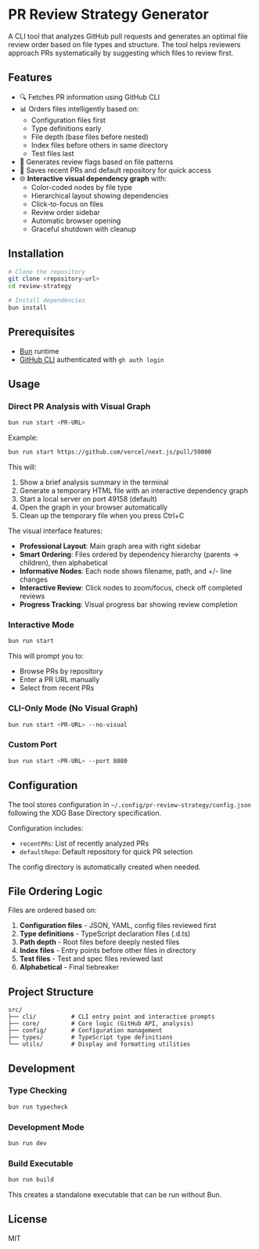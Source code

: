 # PR Review Strategy Generator

A CLI tool that analyzes GitHub pull requests and generates an optimal file review order based on file types and structure. The tool helps reviewers approach PRs systematically by suggesting which files to review first.

## Features

- 🔍 Fetches PR information using GitHub CLI
- 📊 Orders files intelligently based on:
  - Configuration files first
  - Type definitions early
  - File depth (base files before nested)
  - Index files before others in same directory
  - Test files last
- 🎯 Generates review flags based on file patterns
- 💾 Saves recent PRs and default repository for quick access
- 🌐 **Interactive visual dependency graph** with:
  - Color-coded nodes by file type
  - Hierarchical layout showing dependencies
  - Click-to-focus on files
  - Review order sidebar
  - Automatic browser opening
  - Graceful shutdown with cleanup

## Installation

```bash
# Clone the repository
git clone <repository-url>
cd review-strategy

# Install dependencies
bun install
```

## Prerequisites

- [Bun](https://bun.sh/) runtime
- [GitHub CLI](https://cli.github.com/) authenticated with `gh auth login`

## Usage

### Direct PR Analysis with Visual Graph

```bash
bun run start <PR-URL>
```

Example:

```bash
bun run start https://github.com/vercel/next.js/pull/59000
```

This will:

1. Show a brief analysis summary in the terminal
2. Generate a temporary HTML file with an interactive dependency graph
3. Start a local server on port 49158 (default)
4. Open the graph in your browser automatically
5. Clean up the temporary file when you press Ctrl+C

The visual interface features:

- **Professional Layout**: Main graph area with right sidebar
- **Smart Ordering**: Files ordered by dependency hierarchy (parents → children), then alphabetical
- **Informative Nodes**: Each node shows filename, path, and +/- line changes
- **Interactive Review**: Click nodes to zoom/focus, check off completed reviews
- **Progress Tracking**: Visual progress bar showing review completion

### Interactive Mode

```bash
bun run start
```

This will prompt you to:

- Browse PRs by repository
- Enter a PR URL manually
- Select from recent PRs

### CLI-Only Mode (No Visual Graph)

```bash
bun run start <PR-URL> --no-visual
```

### Custom Port

```bash
bun run start <PR-URL> --port 8080
```

## Configuration

The tool stores configuration in `~/.config/pr-review-strategy/config.json` following the XDG Base Directory specification.

Configuration includes:

- `recentPRs`: List of recently analyzed PRs
- `defaultRepo`: Default repository for quick PR selection

The config directory is automatically created when needed.

## File Ordering Logic

Files are ordered based on:

1. **Configuration files** - JSON, YAML, config files reviewed first
2. **Type definitions** - TypeScript declaration files (.d.ts)
3. **Path depth** - Root files before deeply nested files
4. **Index files** - Entry points before other files in directory
5. **Test files** - Test and spec files reviewed last
6. **Alphabetical** - Final tiebreaker

## Project Structure

```
src/
├── cli/          # CLI entry point and interactive prompts
├── core/         # Core logic (GitHub API, analysis)
├── config/       # Configuration management
├── types/        # TypeScript type definitions
└── utils/        # Display and formatting utilities
```

## Development

### Type Checking

```bash
bun run typecheck
```

### Development Mode

```bash
bun run dev
```

### Build Executable

```bash
bun run build
```

This creates a standalone executable that can be run without Bun.

## License

MIT
